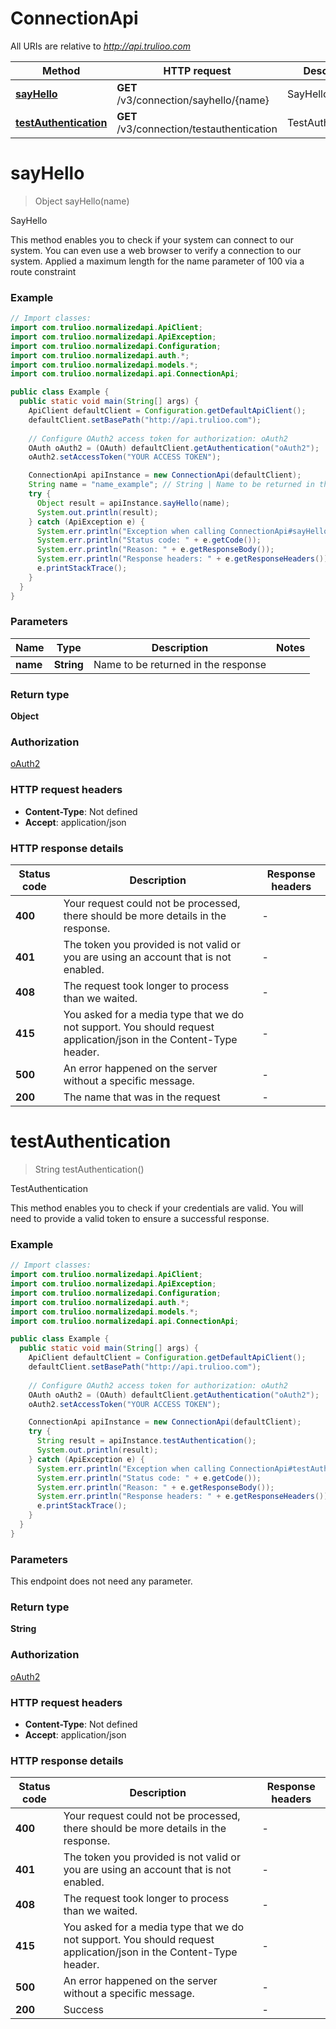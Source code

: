 # ConnectionApi

All URIs are relative to *http://api.trulioo.com*

| Method | HTTP request | Description |
|------------- | ------------- | -------------|
| [**sayHello**](ConnectionApi.md#sayHello) | **GET** /v3/connection/sayhello/{name} | SayHello |
| [**testAuthentication**](ConnectionApi.md#testAuthentication) | **GET** /v3/connection/testauthentication | TestAuthentication |


<a name="sayHello"></a>
# **sayHello**
> Object sayHello(name)

SayHello

This method enables you to check if your system can connect to our system. You can even use a web browser to verify a connection to our system.  Applied a maximum length for the name parameter of 100 via a route constraint

### Example
```java
// Import classes:
import com.trulioo.normalizedapi.ApiClient;
import com.trulioo.normalizedapi.ApiException;
import com.trulioo.normalizedapi.Configuration;
import com.trulioo.normalizedapi.auth.*;
import com.trulioo.normalizedapi.models.*;
import com.trulioo.normalizedapi.api.ConnectionApi;

public class Example {
  public static void main(String[] args) {
    ApiClient defaultClient = Configuration.getDefaultApiClient();
    defaultClient.setBasePath("http://api.trulioo.com");
    
    // Configure OAuth2 access token for authorization: oAuth2
    OAuth oAuth2 = (OAuth) defaultClient.getAuthentication("oAuth2");
    oAuth2.setAccessToken("YOUR ACCESS TOKEN");

    ConnectionApi apiInstance = new ConnectionApi(defaultClient);
    String name = "name_example"; // String | Name to be returned in the response
    try {
      Object result = apiInstance.sayHello(name);
      System.out.println(result);
    } catch (ApiException e) {
      System.err.println("Exception when calling ConnectionApi#sayHello");
      System.err.println("Status code: " + e.getCode());
      System.err.println("Reason: " + e.getResponseBody());
      System.err.println("Response headers: " + e.getResponseHeaders());
      e.printStackTrace();
    }
  }
}
```

### Parameters

| Name | Type | Description  | Notes |
|------------- | ------------- | ------------- | -------------|
| **name** | **String**| Name to be returned in the response | |

### Return type

**Object**

### Authorization

[oAuth2](../README.md#oAuth2)

### HTTP request headers

 - **Content-Type**: Not defined
 - **Accept**: application/json

### HTTP response details
| Status code | Description | Response headers |
|-------------|-------------|------------------|
| **400** | Your request could not be processed, there should be more details in the response. |  -  |
| **401** | The token you provided is not valid or you are using an account that is not enabled. |  -  |
| **408** | The request took longer to process than we waited. |  -  |
| **415** | You asked for a media type that we do not support. You should request application/json in the Content-Type header. |  -  |
| **500** | An error happened on the server without a specific message. |  -  |
| **200** | The name that was in the request |  -  |

<a name="testAuthentication"></a>
# **testAuthentication**
> String testAuthentication()

TestAuthentication

This method enables you to check if your credentials are valid. You will need to provide a valid token to ensure a successful response.

### Example
```java
// Import classes:
import com.trulioo.normalizedapi.ApiClient;
import com.trulioo.normalizedapi.ApiException;
import com.trulioo.normalizedapi.Configuration;
import com.trulioo.normalizedapi.auth.*;
import com.trulioo.normalizedapi.models.*;
import com.trulioo.normalizedapi.api.ConnectionApi;

public class Example {
  public static void main(String[] args) {
    ApiClient defaultClient = Configuration.getDefaultApiClient();
    defaultClient.setBasePath("http://api.trulioo.com");
    
    // Configure OAuth2 access token for authorization: oAuth2
    OAuth oAuth2 = (OAuth) defaultClient.getAuthentication("oAuth2");
    oAuth2.setAccessToken("YOUR ACCESS TOKEN");

    ConnectionApi apiInstance = new ConnectionApi(defaultClient);
    try {
      String result = apiInstance.testAuthentication();
      System.out.println(result);
    } catch (ApiException e) {
      System.err.println("Exception when calling ConnectionApi#testAuthentication");
      System.err.println("Status code: " + e.getCode());
      System.err.println("Reason: " + e.getResponseBody());
      System.err.println("Response headers: " + e.getResponseHeaders());
      e.printStackTrace();
    }
  }
}
```

### Parameters
This endpoint does not need any parameter.

### Return type

**String**

### Authorization

[oAuth2](../README.md#oAuth2)

### HTTP request headers

 - **Content-Type**: Not defined
 - **Accept**: application/json

### HTTP response details
| Status code | Description | Response headers |
|-------------|-------------|------------------|
| **400** | Your request could not be processed, there should be more details in the response. |  -  |
| **401** | The token you provided is not valid or you are using an account that is not enabled. |  -  |
| **408** | The request took longer to process than we waited. |  -  |
| **415** | You asked for a media type that we do not support. You should request application/json in the Content-Type header. |  -  |
| **500** | An error happened on the server without a specific message. |  -  |
| **200** | Success |  -  |

